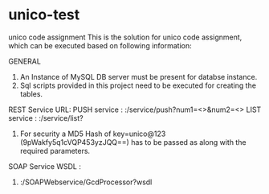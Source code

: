 # unico-test
unico code assignment
This is the solution for unico code assignment, which can be executed based on following information:

GENERAL
1. An Instance of MySQL DB server must be present for databse instance.
2. Sql scripts provided in this project need to be executed for creating the tables.

REST Service URL:
PUSH service : <server>:<port>/service/push?num1=<>&num2=<>
LIST service : <server>:<port>/service/list?
1. For security a MD5 Hash of key=unico@123 (9pWakfy5q1cVQP453yzJQQ==) has to be passed as along with the required parameters.

SOAP Service WSDL :
1. <server>:<port>/SOAPWebservice/GcdProcessor?wsdl
